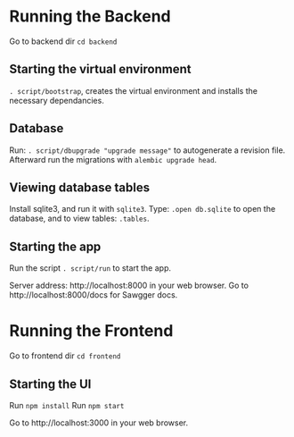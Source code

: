 # Running the Backend

Go to backend dir ```cd backend```

## Starting the virtual environment

```. script/bootstrap```, creates the virtual environment and installs the necessary dependancies.

## Database

Run: ```. script/dbupgrade "upgrade message"``` to autogenerate a revision file. Afterward run the migrations with ```alembic upgrade head```.

## Viewing database tables

Install sqlite3, and run it with ```sqlite3```. 
Type: ```.open db.sqlite``` to open the database, and to view tables: ```.tables```.

## Starting the app

Run the script ```. script/run``` to start the app.

Server address: http://localhost:8000 in your web browser.
Go to http://localhost:8000/docs for Sawgger docs.

# Running the Frontend

Go to frontend dir ```cd frontend```

## Starting the UI

Run ```npm install```
Run ```npm start``` 

Go to http://localhost:3000 in your web browser.
